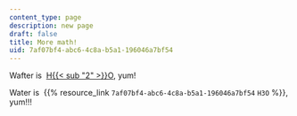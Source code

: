 ```yaml
---
content_type: page
description: new page
draft: false
title: More math!
uid: 7af07bf4-abc6-4c8a-b5a1-196046a7bf54
---
```

Wafter is  [H{{< sub "2" >}}O](www.npr.org), yum!

Water is  {{% resource_link `7af07bf4-abc6-4c8a-b5a1-196046a7bf54` `H3O` %}}, yum!!!